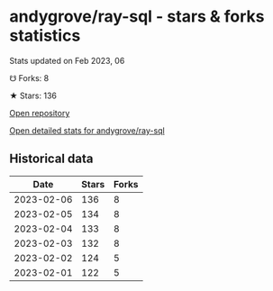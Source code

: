 # andygrove/ray-sql - stars & forks statistics

Stats updated on Feb 2023, 06

☋ Forks: 8

★ Stars: 136

[Open repository](https://github.com/andygrove/ray-sql)

[Open detailed stats for andygrove/ray-sql](https://reviewgithub.com/rep/andygrove/ray-sql)

## Historical data
| Date | Stars | Forks |
|------|-------|-------|
| 2023-02-06 | 136 | 8 | 
| 2023-02-05 | 134 | 8 | 
| 2023-02-04 | 133 | 8 | 
| 2023-02-03 | 132 | 8 | 
| 2023-02-02 | 124 | 5 | 
| 2023-02-01 | 122 | 5 | 

